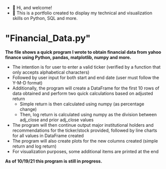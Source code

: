 - 👋 Hi, and welcome!
- :dart: This is a portfolio created to display my technical and visualization skills on Python, SQL and more.
# "Financial_Data.py" 

**The file shows a quick program I wrote to obtain financial data from yahoo finance using Python, pandas, matplotlib, numpy and more.**

- The intention is for user to enter a valid ticker (verified by a function that only accepts alphabetical characters)
- Followed by user input for both start and end date (user must follow the Y-M-D format)
- Additionally, the program will create a DataFrame for the first 10 rows of data obtained and perform two quick calculations based on adjusted return
  - Simple return is then calculated using numpy (as percentage change)
  - Then, log return is calculated using numpy as the division between adj_close and prior adj_close values
- The program will then continue output major institutional holders and recommendations for the ticker/stock provided, followed by line charts for all values in DataFrame created
- The program will also create plots for the new columns created (simple return and log return)
- For visualization purposes, some additional items are printed at the end

**As of 10/19/21 this program is still in progress.**
